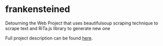 # frankensteined
Detourning the Web Project that uses beautifulsoup scraping technique to scrape text and RiTa.js library to generate new one

Full project description can be found [here](http://www.itpruta.com/frankensteined/).
